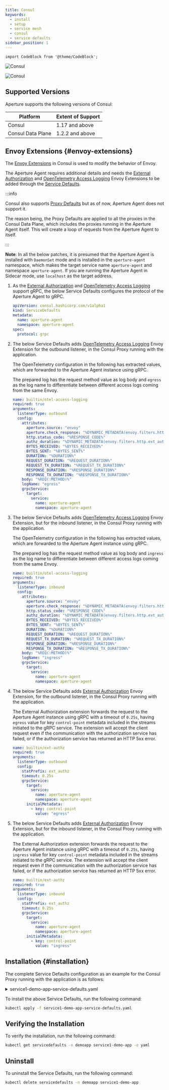 ```yaml
---
title: Consul
keywords:
  - install
  - setup
  - service mesh
  - consul
  - service defaults
sidebar_position: 1
---
```


```mdx-code-block
import CodeBlock from '@theme/CodeBlock';
```

![Consul](./assets/consul-light.svg#gh-light-mode-only)

![Consul](./assets/consul-dark.svg#gh-dark-mode-only)

## Supported Versions

Aperture supports the following versions of Consul:

| Platform          | Extent of Support |
| ----------------- | ----------------- |
| Consul            | 1.17 and above    |
| Consul Data Plane | 1.2.2 and above   |

## Envoy Extensions {#envoy-extensions}

The
[Envoy Extensions](https://developer.hashicorp.com/consul/docs/v1.17.x/connect/proxies/envoy-extensions)
in Consul is used to modify the behavior of Envoy.

The Aperture Agent requires additional details and needs the
[External Authorization](https://developer.hashicorp.com/consul/docs/v1.17.x/connect/proxies/envoy-extensions/usage/ext-authz)
and
[OpenTelemetry Access Logging](https://developer.hashicorp.com/consul/docs/v1.17.x/connect/proxies/envoy-extensions/usage/otel-access-logging)
Envoy Extensions to be added through the
[Service Defaults](https://developer.hashicorp.com/consul/docs/connect/config-entries/service-defaults).

:::info

Consul also supports
[Proxy Defaults](https://developer.hashicorp.com/consul/docs/connect/config-entries/proxy-defaults)
but as of now, Aperture Agent does not support it.

The reason being, the Proxy Defaults are applied to all the proxies in the
Consul Data Plane, which includes the proxies running in the Aperture Agent
itself. This will create a loop of requests from the Aperture Agent to itself.

:::

**Note**: In all the below patches, it is presumed that the Aperture Agent is
installed with `DaemonSet` mode and is installed in the `aperture-agent`
namespace, which makes the target service name `aperture-agent` and namespace
`aperture-agent`. If you are running the Aperture Agent in Sidecar mode, use
`localhost` as the target address.

1. As the
   [External Authorization](https://developer.hashicorp.com/consul/docs/v1.17.x/connect/proxies/envoy-extensions/usage/ext-authz)
   and
   [OpenTelemetry Access Logging](https://developer.hashicorp.com/consul/docs/v1.17.x/connect/proxies/envoy-extensions/usage/otel-access-logging)
   support gRPC, the below Service Defaults configures the protocol of the
   Aperture Agent to gRPC.

   ```yaml
   apiVersion: consul.hashicorp.com/v1alpha1
   kind: ServiceDefaults
   metadata:
     name: aperture-agent
     namespace: aperture-agent
   spec:
     protocol: grpc
   ```

2. The below Service Defaults adds
   [OpenTelemetry Access Logging](https://developer.hashicorp.com/consul/docs/v1.17.x/connect/proxies/envoy-extensions/usage/otel-access-logging)
   Envoy Extension for the outbound listener, in the Consul Proxy running with
   the application.

   The OpenTelemetry configuration in the following has extracted values, which
   are forwarded to the Aperture Agent instance using gRPC.

   The prepared log has the request method value as log body and `egress` as the
   log name to differentiate between different access logs coming from the same
   Envoy.

   ```yaml
   name: builtin/otel-access-logging
   required: true
   arguments:
     listenerType: outbound
     config:
       attributes:
         aperture.source: "envoy"
         aperture.check_response: "%DYNAMIC_METADATA(envoy.filters.http.ext_authz:aperture.check_response)%"
         http.status_code: "%RESPONSE_CODE%"
         authz_duration: "%DYNAMIC_METADATA(envoy.filters.http.ext_authz:ext_authz_duration)%"
         BYTES_RECEIVED: "%BYTES_RECEIVED%"
         BYTES_SENT: "%BYTES_SENT%"
         DURATION: "%DURATION%"
         REQUEST_DURATION: "%REQUEST_DURATION%"
         REQUEST_TX_DURATION: "%REQUEST_TX_DURATION%"
         RESPONSE_DURATION: "%RESPONSE_DURATION%"
         RESPONSE_TX_DURATION: "%RESPONSE_TX_DURATION%"
       body: "%REQ(:METHOD)%"
       logName: "egress"
       grpcService:
         target:
           service:
             name: aperture-agent
             namespace: aperture-agent
   ```

3. The below Service Defaults adds
   [OpenTelemetry Access Logging](https://developer.hashicorp.com/consul/docs/v1.17.x/connect/proxies/envoy-extensions/usage/otel-access-logging)
   Envoy Extension, but for the inbound listener, in the Consul Proxy running
   with the application.

   The OpenTelemetry configuration in the following has extracted values, which
   are forwarded to the Aperture Agent instance using gRPC.

   The prepared log has the request method value as log body and `ingress` as
   the log name to differentiate between different access logs coming from the
   same Envoy.

   ```yaml
   name: builtin/otel-access-logging
   required: true
   arguments:
     listenerType: inbound
     config:
       attributes:
         aperture.source: "envoy"
         aperture.check_response: "%DYNAMIC_METADATA(envoy.filters.http.ext_authz:aperture.check_response)%"
         http.status_code: "%RESPONSE_CODE%"
         authz_duration: "%DYNAMIC_METADATA(envoy.filters.http.ext_authz:ext_authz_duration)%"
         BYTES_RECEIVED: "%BYTES_RECEIVED%"
         BYTES_SENT: "%BYTES_SENT%"
         DURATION: "%DURATION%"
         REQUEST_DURATION: "%REQUEST_DURATION%"
         REQUEST_TX_DURATION: "%REQUEST_TX_DURATION%"
         RESPONSE_DURATION: "%RESPONSE_DURATION%"
         RESPONSE_TX_DURATION: "%RESPONSE_TX_DURATION%"
       body: "%REQ(:METHOD)%"
       logName: "ingress"
       grpcService:
         target:
           service:
             name: aperture-agent
             namespace: aperture-agent
   ```

4. The below Service Defaults adds
   [External Authorization](https://developer.hashicorp.com/consul/docs/v1.17.x/connect/proxies/envoy-extensions/usage/ext-authz)
   Envoy Extension, for the outbound listener, in the Consul Proxy running with
   the application.

   The External Authorization extension forwards the request to the Aperture
   Agent instance using gRPC with a timeout of `0.25s`, having `egress` value
   for key `control-point` metadata included in the streams initiated to the
   gRPC service. The extension will accept the client request even if the
   communication with the authorization service has failed, or if the
   authorization service has returned an HTTP 5xx error.

   ```yaml
   name: builtin/ext-authz
   required: true
   arguments:
     listenerType: outbound
     config:
       statPrefix: ext_authz
       timeout: 0.25s
       grpcService:
         target:
           service:
             name: aperture-agent
             namespace: aperture-agent
         initialMetadata:
           - key: control-point
             value: "egress"
   ```

5. The below Service Defaults adds
   [External Authorization](https://developer.hashicorp.com/consul/docs/v1.17.x/connect/proxies/envoy-extensions/usage/ext-authz)
   Envoy Extension, but for the inbound listener, in the Consul Proxy running
   with the application.

   The External Authorization extension forwards the request to the Aperture
   Agent instance using gRPC with a timeout of `0.25s`, having `ingress` value
   for key `control-point` metadata included in the streams initiated to the
   gRPC service. The extension will accept the client request even if the
   communication with the authorization service has failed, or if the
   authorization service has returned an HTTP 5xx error.

   ```yaml
   name: builtin/ext-authz
   required: true
   arguments:
     listenerType: inbound
     config:
       statPrefix: ext_authz
       timeout: 0.25s
       grpcService:
         target:
           service:
             name: aperture-agent
             namespace: aperture-agent
         initialMetadata:
           - key: control-point
             value: "ingress"
   ```

## Installation {#installation}

The complete Service Defaults configuration as an example for the Consul Proxy
running with the application is as follows:

<details><summary>service1-demo-app-service-defaults.yaml</summary>
<p>
<CodeBlock language="yaml">
{`apiVersion: consul.hashicorp.com/v1alpha1
kind: ServiceDefaults
metadata:
  name: service1-demo-app
  namespace: demoapp
spec:
  protocol: http
  envoyExtensions:
  - name: builtin/ext-authz
    required: true
    arguments:
      listenerType: inbound
      config:
        statPrefix: ext_authz
        timeout: 0.25s
        grpcService:
          target:
            service:
              name: aperture-agent
              namespace: aperture-agent
          initialMetadata:
          - key: control-point
            value: "ingress"
  - name: builtin/otel-access-logging
    required: true
    arguments:
      listenerType: inbound
      config:
        attributes:
          aperture.source: "envoy"
          aperture.check_response: "%DYNAMIC_METADATA(envoy.filters.http.ext_authz:aperture.check_response)%"
          http.status_code: "%RESPONSE_CODE%"
          authz_duration: "%DYNAMIC_METADATA(envoy.filters.http.ext_authz:ext_authz_duration)%"
          BYTES_RECEIVED: "%BYTES_RECEIVED%"
          BYTES_SENT: "%BYTES_SENT%"
          DURATION: "%DURATION%"
          REQUEST_DURATION: "%REQUEST_DURATION%"
          REQUEST_TX_DURATION: "%REQUEST_TX_DURATION%"
          RESPONSE_DURATION: "%RESPONSE_DURATION%"
          RESPONSE_TX_DURATION: "%RESPONSE_TX_DURATION%"
        body: "%REQ(:METHOD)%"
        logName: "ingress"
        grpcService:
          target:
            service:
              name: aperture-agent
              namespace: aperture-agent
  - name: builtin/ext-authz
    required: true
    arguments:
      listenerType: outbound
      config:
        statPrefix: ext_authz
        timeout: 0.25s
        grpcService:
          target:
            service:
              name: aperture-agent
              namespace: aperture-agent
          initialMetadata:
          - key: control-point
            value: "egress"
  - name: builtin/otel-access-logging
    required: true
    arguments:
      listenerType: outbound
      config:
        attributes:
          aperture.source: "envoy"
          aperture.check_response: "%DYNAMIC_METADATA(envoy.filters.http.ext_authz:aperture.check_response)%"
          http.status_code: "%RESPONSE_CODE%"
          authz_duration: "%DYNAMIC_METADATA(envoy.filters.http.ext_authz:ext_authz_duration)%"
          BYTES_RECEIVED: "%BYTES_RECEIVED%"
          BYTES_SENT: "%BYTES_SENT%"
          DURATION: "%DURATION%"
          REQUEST_DURATION: "%REQUEST_DURATION%"
          REQUEST_TX_DURATION: "%REQUEST_TX_DURATION%"
          RESPONSE_DURATION: "%RESPONSE_DURATION%"
          RESPONSE_TX_DURATION: "%RESPONSE_TX_DURATION%"
        body: "%REQ(:METHOD)%"
        logName: "egress"
        grpcService:
          target:
            service:
              name: aperture-agent
              namespace: aperture-agent
`}
</CodeBlock>
</p>
</details>

To install the above Service Defaults, run the following command:

```bash
kubectl apply -f service1-demo-app-service-defaults.yaml
```

## Verifying the Installation

To verify the installation, run the following command:

```bash
kubectl get servicedefaults -n demoapp service1-demo-app -o yaml
```

## Uninstall

To uninstall the Service Defaults, run the following command:

```bash
kubectl delete servicedefaults -n demoapp service1-demo-app
```
